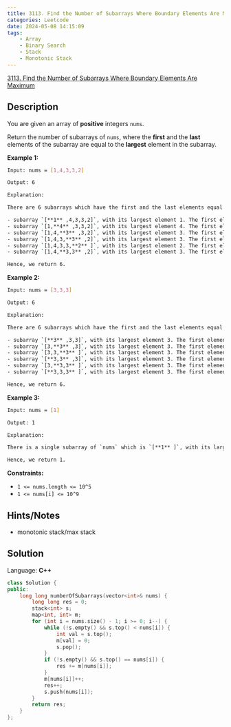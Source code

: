 ```yaml
---
title: 3113. Find the Number of Subarrays Where Boundary Elements Are Maximum
categories: Leetcode
date: 2024-05-08 14:15:09
tags:
    - Array
    - Binary Search
    - Stack
    - Monotonic Stack
---
```


[3113. Find the Number of Subarrays Where Boundary Elements Are Maximum](https://leetcode.com/problems/find-the-number-of-subarrays-where-boundary-elements-are-maximum/description/)

## Description

You are given an array of **positive**  integers `nums`.

Return the number of subarrays of `nums`, where the **first**  and the **last**  elements of the subarray are equal to the **largest**  element in the subarray.

**Example 1:**

```bash
Input: nums = [1,4,3,3,2]

Output: 6

Explanation:

There are 6 subarrays which have the first and the last elements equal to the largest element of the subarray:

- subarray `[**1** ,4,3,3,2]`, with its largest element 1. The first element is 1 and the last element is also 1.
- subarray `[1,**4** ,3,3,2]`, with its largest element 4. The first element is 4 and the last element is also 4.
- subarray `[1,4,**3** ,3,2]`, with its largest element 3. The first element is 3 and the last element is also 3.
- subarray `[1,4,3,**3** ,2]`, with its largest element 3. The first element is 3 and the last element is also 3.
- subarray `[1,4,3,3,**2** ]`, with its largest element 2. The first element is 2 and the last element is also 2.
- subarray `[1,4,**3,3** ,2]`, with its largest element 3. The first element is 3 and the last element is also 3.

Hence, we return 6.
```

**Example 2:**

```bash
Input: nums = [3,3,3]

Output: 6

Explanation:

There are 6 subarrays which have the first and the last elements equal to the largest element of the subarray:

- subarray `[**3** ,3,3]`, with its largest element 3. The first element is 3 and the last element is also 3.
- subarray `[3,**3** ,3]`, with its largest element 3. The first element is 3 and the last element is also 3.
- subarray `[3,3,**3** ]`, with its largest element 3. The first element is 3 and the last element is also 3.
- subarray `[**3,3** ,3]`, with its largest element 3. The first element is 3 and the last element is also 3.
- subarray `[3,**3,3** ]`, with its largest element 3. The first element is 3 and the last element is also 3.
- subarray `[**3,3,3** ]`, with its largest element 3. The first element is 3 and the last element is also 3.

Hence, we return 6.
```

**Example 3:**

```bash
Input: nums = [1]

Output: 1

Explanation:

There is a single subarray of `nums` which is `[**1** ]`, with its largest element 1. The first element is 1 and the last element is also 1.

Hence, we return 1.
```

**Constraints:**

- `1 <= nums.length <= 10^5`
- `1 <= nums[i] <= 10^9`

## Hints/Notes

- monotonic stack/max stack

## Solution

Language: **C++**

```C++
class Solution {
public:
    long long numberOfSubarrays(vector<int>& nums) {
        long long res = 0;
        stack<int> s;
        map<int, int> m;
        for (int i = nums.size() - 1; i >= 0; i--) {
            while (!s.empty() && s.top() < nums[i]) {
                int val = s.top();
                m[val] = 0;
                s.pop();
            }
            if (!s.empty() && s.top() == nums[i]) {
                res += m[nums[i]];
            }
            m[nums[i]]++;
            res++;
            s.push(nums[i]);
        }
        return res;
    }
};
```
